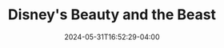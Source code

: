 ---
title: Disney's Beauty and the Beast
Theatre: The Island Theater
Venue: The Island Theater
date: 2024-05-31T16:52:29-04:00
opening_date: 2024-05-31
closing_date: 2024-06-09
showtimes:
  - 2024-05-31 19:30:00
  - 2024-06-01 14:00:00
  - 2024-06-01 19:30:00
  - 2024-06-02 14:00:00
  - 2024-06-02 18:00:00
  - 2024-06-04 19:30:00
  - 2024-06-06 19:30:00
  - 2024-06-07 19:30:00
  - 2024-06-08 14:00:00
  - 2024-06-08 19:30:00
  - 2024-06-09 14:00:00
  - 2024-06-09 18:00:00
featured_image: 
featured_image_alt: 
featured_image_caption: 
featured_image_attr: 
featured_image_attr_link: 
playbill:
Website: 
Tickets: https://www.theislandtheater.com/beauty-and-the-beast-tickets
show_details: 
cast:
  - Beast: Aaron Burdick
  - Belle: Sara Crouch
  - Gaston: Gabriel Alexander
  - Lumiere: Ronald Foster
  - Mrs. Potts: Kim Higdon
  - Babette: Kayla Alexander
  - Cogsworth: Nathan Turoff
  - Wardrobe: Maiah Rovegno
  - Lefou: James Comiskey
  - Maurice: Don Massenzio
  - Chip: Blake Parker
  - D'Arque: Kirk Juhasz
  - Paulette: Taylor Lonergon
  - Claudette: Nikki Stephens
  - Laurette: Lillie Massenzio
  - Ensemble:
    - Riley Rendelman
    - Roger Padgett
    - Payton Thomas
    - Molly Rector
    - Abrielle Benoit
    - Julia Comiskey
    - Nicole Jean
    - Sarah Young
    - Peyton Young
crew:
- Music Director: Don Massenzio
orchestra:
genres: 
Description: 
---